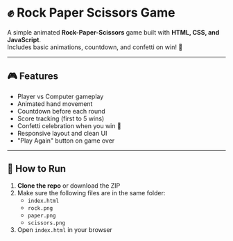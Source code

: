 # ✊ Rock Paper Scissors Game

A simple animated **Rock-Paper-Scissors** game built with **HTML, CSS, and JavaScript**.  
Includes basic animations, countdown, and confetti on win! 🎉

---

## 🎮 Features

- Player vs Computer gameplay
- Animated hand movement
- Countdown before each round
- Score tracking (first to 5 wins)
- Confetti celebration when you win 🥳
- Responsive layout and clean UI
- "Play Again" button on game over

---

## 🚀 How to Run

1. **Clone the repo** or download the ZIP
2. Make sure the following files are in the same folder:
   - `index.html`
   - `rock.png`
   - `paper.png`
   - `scissors.png`
3. Open `index.html` in your browser


